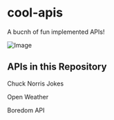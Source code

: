 # cool-apis
A bucnh of fun implemented APIs!

![Image](https://user-images.githubusercontent.com/83633399/162551340-026b31b4-f062-406a-9b13-6a2e7974b886.png)

## APIs in this Repository

Chuck Norris Jokes

Open Weather

Boredom API
